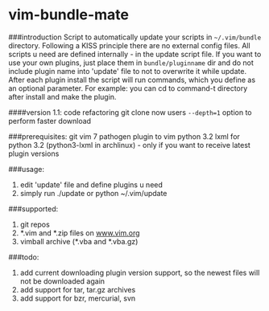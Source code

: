 # vim-bundle-mate

###introduction
Script to automatically update your scripts in `~/.vim/bundle` directory.
Following a KISS principle there are no external config files. All scripts u need are defined internally - in the update script file.
If you want to use your own plugins, just place them in `bundle/pluginname` dir and do not include plugin name into 'update' file to not to overwrite it while update.
After each plugin install the script will run commands, which you define as an optional parameter. For example: you can cd to command-t directory after install and make the plugin.

####version 1.1:
code refactoring
git clone now users `--depth=1` option to perform faster download

###prerequisites:
git
vim 7
pathogen plugin to vim
python 3.2
lxml for python 3.2 (python3-lxml in archlinux) - only if you want to receive latest plugin versions

###usage:
1. edit 'update' file and define plugins u need
2. simply run ./update or python ~/.vim/update

###supported:
1. git repos
2. *.vim and *.zip files on www.vim.org
3. vimball archive (*.vba and *.vba.gz)

###todo:
1. add current downloading plugin version support, so the newest files will not be downloaded again
2. add support for tar, tar.gz archives
3. add support for bzr, mercurial, svn
